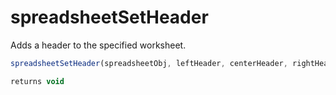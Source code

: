 # spreadsheetSetHeader

 Adds a header to the specified worksheet.

```javascript
spreadsheetSetHeader(spreadsheetObj, leftHeader, centerHeader, rightHeader)
```

```javascript
returns void
```
